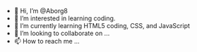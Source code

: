- 👋 Hi, I’m @Aborg8
- 👀 I’m interested in learning coding. 
- 🌱 I’m currently learning HTML5 coding, CSS, and JavaScript
- 💞️ I’m looking to collaborate on ...
- 📫 How to reach me ...

<!---
Aborg8/Aborg8 is a ✨ special ✨ repository because its `README.md` (this file) appears on your GitHub profile.
You can click the Preview link to take a look at your changes.
--->
